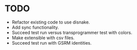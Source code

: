 # TODO
- Refactor existing code to use disnake.
- Add sync functionality.
- Succeed test run versus transprogrammer test with colors.
- Make extensible with csv files.
- Succeed test run with GSRM identities.
